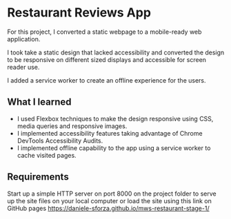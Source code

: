 # Restaurant Reviews App
For this project, I converted a static webpage to a mobile-ready web application.

I took take a static design that lacked accessibility and converted the design to be responsive on different sized displays and accessible for screen reader use.

I added a service worker to create an offline experience for the users.



## What I learned

- I used Flexbox techniques to make the design responsive using CSS, media queries and responsive images.
- I implemented accessibility features taking advantage of Chrome DevTools Accessibility Audits.
- I implemented offline capability to the app using a service worker to cache visited pages.



## Requirements

Start up a simple HTTP server on port 8000 on the project folder to serve up the site files on your local computer or load the site using this link on GitHub pages https://daniele-sforza.github.io/mws-restaurant-stage-1/